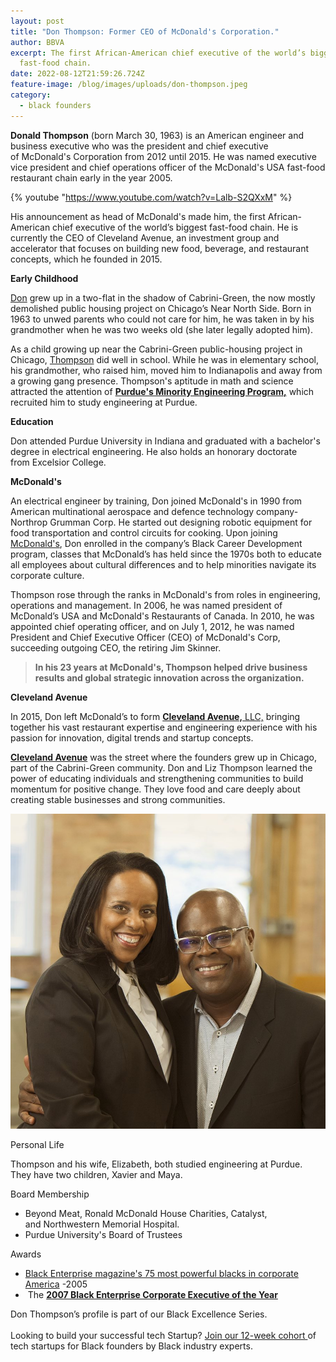 ```yaml
---
layout: post
title: "Don Thompson: Former CEO of McDonald's Corporation."
author: BBVA
excerpt: The first African-American chief executive of the world’s biggest
  fast-food chain.
date: 2022-08-12T21:59:26.724Z
feature-image: /blog/images/uploads/don-thompson.jpeg
category:
  - black founders
---
```

**Donald Thompson** (born March 30, 1963) is an American engineer and business executive who was the president and chief executive of McDonald's Corporation from 2012 until 2015. He was named executive vice president and chief operations officer of the McDonald's USA fast-food restaurant chain early in the year 2005. 

{% youtube "https://www.youtube.com/watch?v=Lalb-S2QXxM" %}

His announcement as head of McDonald's made him, the first African-American chief executive of the world’s biggest fast-food chain. He is currently the CEO of Cleveland Avenue, an investment group and accelerator that focuses on building new food, beverage, and restaurant concepts, which he founded in 2015.

**Early Childhood**

[Don](https://www.chicagomag.com/Chicago-Magazine/March-2015/McDonalds-Don-Thompson/) grew up in a two-flat in the shadow of Cabrini-Green, the now mostly demolished public housing project on Chicago’s Near North Side. Born in 1963 to unwed parents who could not care for him, he was taken in by his grandmother when he was two weeks old (she later legally adopted him).

As a child growing up near the Cabrini-Green public-housing project in Chicago, [Thompson](https://engineering.purdue.edu/Engr/People/Awards/Institutional/DEA/DEA_2014/Thompson) did well in school. While he was in elementary school, his grandmother, who raised him, moved him to Indianapolis and away from a growing gang presence. Thompson's aptitude in math and science attracted the attention of **[Purdue's Minority Engineering Program,](https://www.purdue.edu/mep/)** which recruited him to study engineering at Purdue.

**Education**

Don attended Purdue University in Indiana and graduated with a bachelor's degree in electrical engineering. He also holds an honorary doctorate from Excelsior College.

**McDonald's**

An electrical engineer by training, Don joined McDonald's in 1990 from American multinational aerospace and defence technology company- Northrop Grumman Corp. He started out designing robotic equipment for food transportation and control circuits for cooking. Upon joining [McDonald's](https://www.chicagomag.com/Chicago-Magazine/March-2015/McDonalds-Don-Thompson/), Don enrolled in the company’s Black Career Development program, classes that McDonald’s has held since the 1970s both to educate all employees about cultural differences and to help minorities navigate its corporate culture. 

Thompson rose through the ranks in McDonald's from roles in engineering, operations and management. In 2006, he was named president of McDonald’s USA and McDonald's Restaurants of Canada. In 2010, he was appointed chief operating officer, and on July 1, 2012, he was named President and Chief Executive Officer (CEO) of McDonald's Corp, succeeding outgoing CEO, the retiring Jim Skinner.

> **In his 23 years at McDonald's, Thompson helped drive business results and global strategic innovation across the organization.**

**Cleveland Avenue**

In 2015, Don left McDonald’s to form [**Cleveland Avenue,** LLC,](https://www.clevelandavenue.com/team/don-thompson) bringing together his vast restaurant expertise and engineering experience with his passion for innovation, digital trends and startup concepts.

**[Cleveland Avenue](https://www.clevelandavenue.com/purpose)** was the street where the founders grew up in Chicago, part of the Cabrini-Green community. Don and Liz Thompson learned the power of educating individuals and strengthening communities to build momentum for positive change. They love food and care deeply about creating stable businesses and strong communities.

![](/blog/images/uploads/don-liz-cleaveland-avenue.jpeg)

Personal Life

Thompson and his wife, Elizabeth, both studied engineering at Purdue. They have two children, Xavier and Maya.

Board Membership

* Beyond Meat, Ronald McDonald House Charities, Catalyst, and Northwestern Memorial Hospital.
* Purdue University's Board of Trustees

Awards

* [Black Enterprise magazine's 75 most powerful blacks in corporate America](https://www.blackenterprise.com/update-the-75-most-powerful-blacks-in-corporate-america/) -2005
*  The **[2007 Black Enterprise Corporate Executive of the Year](http://www.blackenterprise.com/magazine/2007/09/01/bringing-the-sizzle-back-to-mcdonald%E2%80%99s/)** 

Don Thompson’s profile is part of our Black Excellence Series.\
\
Looking to build your successful tech Startup? [Join our 12-week cohort ](https://blackventures.org/accelerator.html)of tech startups for Black founders by Black industry experts.